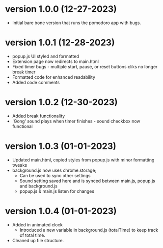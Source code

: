 version 1.0.0 (12-27-2023)
==========================
* Initial bare bone version that runs the pomodoro app with bugs.

version 1.0.1 (12-28-2023)
==========================
* popup.js UI styled and formatted
* Extension page now redirects to main.html
* Fixed timer bugs - multiple start, pause, or reset buttons cliks no longer break timer
* Formatted code for enhanced readability
* Added code comments 

version 1.0.2 (12-30-2023)
==========================
* Added break functionality
* 'Gong' sound plays when timer finishes - sound checkbox now functional

version 1.0.3 (01-01-2023)
==========================
* Updated main.html, copied styles from popup.js with minor formatting tweaks
* background.js now uses chrome.storage;
    - Can be used to sync other settings 
    - Sound setting saved here and is synced between main.js, popup.js and background.js
    - popup.js & main.js listen for changes

version 1.0.4 (01-01-2023)
==========================
* Added in animated clock
    - Introduced a new variable in background.js (totalTime) to keep track of total time.
* Cleaned up file structure.



